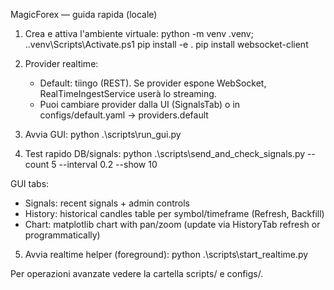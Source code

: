 MagicForex — guida rapida (locale)

1) Crea e attiva l'ambiente virtuale:
   python -m venv .venv; .\.venv\Scripts\Activate.ps1
   pip install -e .
   pip install websocket-client

2) Provider realtime:
   - Default: tiingo (REST). Se provider espone WebSocket, RealTimeIngestService userà lo streaming.
   - Puoi cambiare provider dalla UI (SignalsTab) o in configs/default.yaml -> providers.default

3) Avvia GUI:
   python .\scripts\run_gui.py

4) Test rapido DB/signals:
   python .\scripts\send_and_check_signals.py --count 5 --interval 0.2 --show 10

GUI tabs:
 - Signals: recent signals + admin controls
 - History: historical candles table per symbol/timeframe (Refresh, Backfill)
 - Chart: matplotlib chart with pan/zoom (update via HistoryTab refresh or programmatically)

5) Avvia realtime helper (foreground):
   python .\scripts\start_realtime.py

Per operazioni avanzate vedere la cartella scripts/ e configs/.
